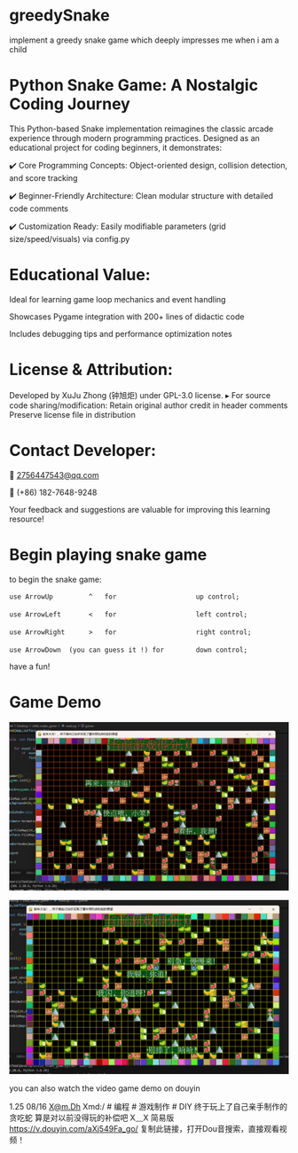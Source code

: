 # greedySnake
implement a greedy snake game  which deeply  impresses me when i am a child

# Python Snake Game: A Nostalgic Coding Journey

This Python-based Snake implementation reimagines the classic arcade experience through modern programming practices. Designed as an educational project for coding beginners, it demonstrates:

 ✔️ Core Programming Concepts: Object-oriented design, collision detection, and score tracking
 
 ✔️ Beginner-Friendly Architecture: Clean modular structure with detailed code comments
 
 ✔️ Customization Ready: Easily modifiable parameters (grid size/speed/visuals) via config.py


# Educational Value:
Ideal for learning game loop mechanics and event handling

Showcases Pygame integration with 200+ lines of didactic code

Includes debugging tips and performance optimization notes

# License & Attribution:
Developed by XuJu Zhong (钟旭炬) under GPL-3.0 license.
▸ For source code sharing/modification:
Retain original author credit in header comments
Preserve license file in distribution

# Contact Developer:
📧 2756447543@qq.com

📱 (+86) 182-7648-9248

Your feedback and suggestions are valuable for improving this learning resource!

# Begin playing snake game 
to begin the snake game:

    use ArrowUp         ^   for                    up control;
    
    use ArrowLeft       <   for                    left control; 
    
    use ArrowRight      >   for                    right control;
    
    use ArrowDown  (you can guess it !) for        down control;

have a fun!

# Game Demo
![image](game_snap.png)

![image](game_snap2.png)

you can  also  watch the video game demo on douyin 

1.25 08/16 X@m.Dh Xmd:/ # 编程 # 游戏制作 # DIY 终于玩上了自己亲手制作的贪吃蛇 算是对以前没得玩的补偿吧 X﹏X 简易版  https://v.douyin.com/aXj549Fa_go/ 复制此链接，打开Dou音搜索，直接观看视频！ 


